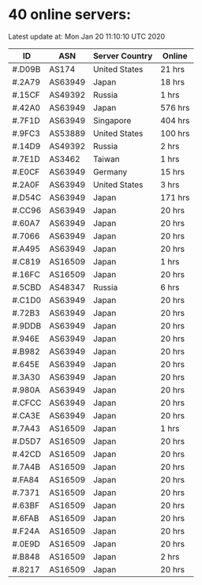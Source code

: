 # 40 online servers:

Latest update at: Mon Jan 20 11:10:10 UTC 2020

| ID | ASN | Server Country | Online |
| -- | --- | -------------- | ------ |
| #.D09B | AS174 | United States | 21 hrs |
| #.2A79 | AS63949 | Japan | 18 hrs |
| #.15CF | AS49392 | Russia | 1 hrs |
| #.42A0 | AS63949 | Japan | 576 hrs |
| #.7F1D | AS63949 | Singapore | 404 hrs |
| #.9FC3 | AS53889 | United States | 100 hrs |
| #.14D9 | AS49392 | Russia | 2 hrs |
| #.7E1D | AS3462 | Taiwan | 1 hrs |
| #.E0CF | AS63949 | Germany | 15 hrs |
| #.2A0F | AS63949 | United States | 3 hrs |
| #.D54C | AS63949 | Japan | 171 hrs |
| #.CC96 | AS63949 | Japan | 20 hrs |
| #.60A7 | AS63949 | Japan | 20 hrs |
| #.7066 | AS63949 | Japan | 20 hrs |
| #.A495 | AS63949 | Japan | 20 hrs |
| #.C819 | AS16509 | Japan | 1 hrs |
| #.16FC | AS16509 | Japan | 20 hrs |
| #.5CBD | AS48347 | Russia | 6 hrs |
| #.C1D0 | AS63949 | Japan | 20 hrs |
| #.72B3 | AS63949 | Japan | 20 hrs |
| #.9DDB | AS63949 | Japan | 20 hrs |
| #.946E | AS63949 | Japan | 20 hrs |
| #.B982 | AS63949 | Japan | 20 hrs |
| #.645E | AS63949 | Japan | 20 hrs |
| #.3A30 | AS63949 | Japan | 20 hrs |
| #.980A | AS63949 | Japan | 20 hrs |
| #.CFCC | AS63949 | Japan | 20 hrs |
| #.CA3E | AS63949 | Japan | 20 hrs |
| #.7A43 | AS16509 | Japan | 1 hrs |
| #.D5D7 | AS16509 | Japan | 20 hrs |
| #.42CD | AS16509 | Japan | 20 hrs |
| #.7A4B | AS16509 | Japan | 20 hrs |
| #.FA84 | AS16509 | Japan | 20 hrs |
| #.7371 | AS16509 | Japan | 20 hrs |
| #.63BF | AS16509 | Japan | 20 hrs |
| #.6FAB | AS16509 | Japan | 20 hrs |
| #.F24A | AS16509 | Japan | 20 hrs |
| #.0E9D | AS16509 | Japan | 20 hrs |
| #.B848 | AS16509 | Japan | 2 hrs |
| #.8217 | AS16509 | Japan | 20 hrs |

